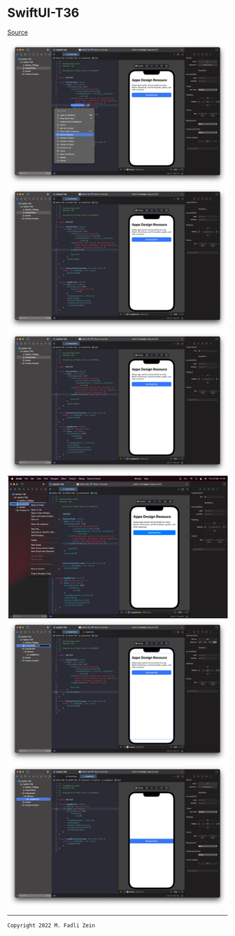 # SwiftUI-T36

[Source](https://designcode.io/swiftui-handbook-components)

<pre>
<img src="preview/example1.png">
<img src="preview/example2.png">
<img src="preview/example3.png">
<img src="preview/example4.png">
<img src="preview/example5.png">
<img src="preview/example6.png">
</pre>

---

```
Copyright 2022 M. Fadli Zein
```

